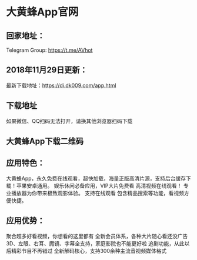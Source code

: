 # 大黄蜂App官网

## 回家地址：
 Telegram Group: https://t.me/AVhot

## 2018年11月29日更新：
 最新下载地址：https://di.dk009.com/app.html
 
## 下载地址
 如果微信、QQ扫码无法打开，请换其他浏览器扫码下载

## 大黄蜂App下载二维码

## 应用特色：
大黄蜂App，永久免费在线观看，超快加载，海量正版高清片源，支持后台缓存下载！苹果安卓通用。
娱乐休闲必备应用，VIP大片免费看
高清视频在线观看！
专业播放器为你带来极致观影体验。
支持在线观看
包含精品搜索等功能，看视频方便快捷。

## 应用优势：
聚合超多好看视频，你想看的这里都有
全新会员体系，各种大片随心看还没广告
3D、左眼、右耳、魔镜、字幕全支持，家庭影院也不能更好啦
追剧功能，从此以后精彩节目不再错过
全新解码核心，支持300余种主流音视频媒体格式
